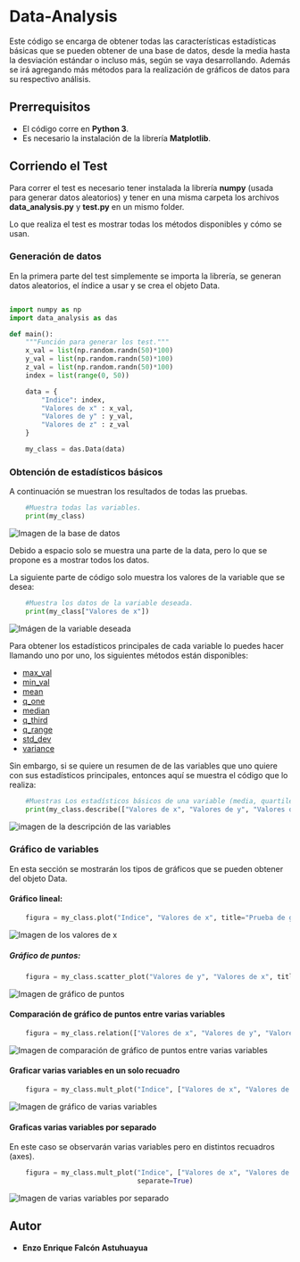# Data-Analysis
Este código se encarga de obtener todas las características estadísticas básicas que se pueden obtener de una base de datos, desde la media hasta la desviación estándar o incluso más, según se vaya desarrollando. Además se irá agregando más métodos para la realización de gráficos de datos para su respectivo análisis.

## Prerrequisitos
- El código corre en **Python 3**.
- Es necesario la instalación de la librería **Matplotlib**.

## Corriendo el Test
Para correr el test es necesario tener instalada la librería **numpy** (usada para generar datos aleatorios) y tener en una misma carpeta los archivos **data_analysis.py** y **test.py** en un mismo folder.

Lo que realiza el test es mostrar todas los métodos disponibles y cómo se usan.

### Generación de datos
En la primera parte del test simplemente se importa la librería, se generan datos aleatorios, el índice a usar y se crea el objeto Data.
```python

import numpy as np
import data_analysis as das

def main():
    """Función para generar los test."""
    x_val = list(np.random.randn(50)*100)
    y_val = list(np.random.randn(50)*100)
    z_val = list(np.random.randn(50)*100)
    index = list(range(0, 50))

    data = {
        "Indice": index,
        "Valores de x" : x_val,
        "Valores de y" : y_val,
        "Valores de z" : z_val
    }

    my_class = das.Data(data)
```

### Obtención de estadísticos básicos
A continuación se muestran los resultados de todas las pruebas.
```python
    #Muestra todas las variables.
    print(my_class)
```
![Imagen de la base de datos](/images/show_data.png)

Debido a espacio solo se muestra una parte de la data, pero lo que se propone es a mostrar todos los datos.

La siguiente parte de código solo muestra los valores de la variable que se desea:
```python
    #Muestra los datos de la variable deseada.
    print(my_class["Valores de x"])
```
![Imágen de la variable deseada](/images/show_var.png)

Para obtener los estadísticos principales de cada variable lo puedes hacer llamando uno por uno, los siguientes métodos están disponibles:

- [max_val](https://github.com/falcone-gk/Data-Analysis/blob/fdbd76dd7aef114880526064586ba0f542ba1f79/data_analysis.py#L159)
- [min_val](https://github.com/falcone-gk/Data-Analysis/blob/fdbd76dd7aef114880526064586ba0f542ba1f79/data_analysis.py#L167)
- [mean](https://github.com/falcone-gk/Data-Analysis/blob/fdbd76dd7aef114880526064586ba0f542ba1f79/data_analysis.py#L193)
- [q_one](https://github.com/falcone-gk/Data-Analysis/blob/fdbd76dd7aef114880526064586ba0f542ba1f79/data_analysis.py#L209)
- [median](https://github.com/falcone-gk/Data-Analysis/blob/fdbd76dd7aef114880526064586ba0f542ba1f79/data_analysis.py#L200)
- [q_third](https://github.com/falcone-gk/Data-Analysis/blob/fdbd76dd7aef114880526064586ba0f542ba1f79/data_analysis.py#L221)
- [q_range](https://github.com/falcone-gk/Data-Analysis/blob/fdbd76dd7aef114880526064586ba0f542ba1f79/data_analysis.py#L235)
- [std_dev](https://github.com/falcone-gk/Data-Analysis/blob/fdbd76dd7aef114880526064586ba0f542ba1f79/data_analysis.py#L251)
- [variance](https://github.com/falcone-gk/Data-Analysis/blob/fdbd76dd7aef114880526064586ba0f542ba1f79/data_analysis.py#L241)

Sin embargo, si se quiere un resumen de de las variables que uno quiere con sus estadísticos principales, entonces aquí se muestra el código que lo realiza:
```python
    #Muestras Los estadísticos básicos de una variable (media, quartiles, desviación estándar, etc.)
    print(my_class.describe(["Valores de x", "Valores de y", "Valores de z"]))
```
![imagen de la descripción de las variables](/images/description.png)

### Gráfico de variables
En esta sección se mostrarán los tipos de gráficos que se pueden obtener del objeto Data.

#### Gráfico lineal:
```python
    figura = my_class.plot("Indice", "Valores de x", title="Prueba de gráfico 1")
```
![Imagen de los valores de x](/images/test1.png)

##### Gráfico de puntos:
```python
    figura = my_class.scatter_plot("Valores de y", "Valores de x", title="Prueba de gráfico 2")
```
![Imagen de gráfico de puntos](/images/test2.png)

#### Comparación de gráfico de puntos entre varias variables
```python
    figura = my_class.relation(["Valores de x", "Valores de y", "Valores de z"])
```
![Imagen de comparación de gráfico de puntos entre varias variables](/images/test3.png)

#### Graficar varias variables en un solo recuadro
```python
    figura = my_class.mult_plot("Indice", ["Valores de x", "Valores de y", "Valores de z"])
```
![Imagen de gráfico de varias variables](/images/test4.png)

#### Graficas varias variables por separado
En este caso se observarán varias variables pero en distintos recuadros (axes).
```python
    figura = my_class.mult_plot("Indice", ["Valores de x", "Valores de y", "Valores de z"],
                                separate=True)
```
![Imagen de varias variables por separado](/images/test5.png)

## Autor
- **Enzo Enrique Falcón Astuhuayua**
